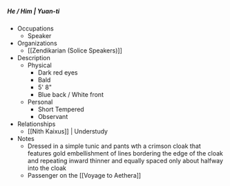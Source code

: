 ##### He / Him | Yuan-ti 
 
- Occupations 
	- Speaker
- Organizations 
	- [[Zendikarian (Solice Speakers)]]
- Description
	- Physical 
		- Dark red eyes
		- Bald
		- 5' 8"
		- Blue back / White front
	- Personal 
		- Short Tempered
		- Observant
- Relationships 
	- [[Nith Kaixus]] | Understudy 
- Notes 
	- Dressed in a simple tunic and pants wth a crimson cloak that features gold embellishment of lines bordering the edge of the cloak and repeating inward thinner and equally spaced only about halfway into the cloak
	- Passenger on the [[Voyage to Aethera]]

